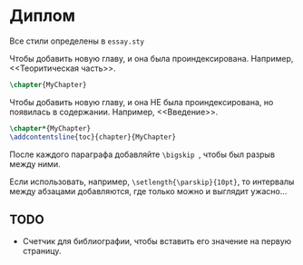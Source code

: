 # Диплом

Все стили определены в ```essay.sty```

Чтобы добавить новую главу, и она была проиндексирована. Например, <<Теоритическая часть>>.

``` latex
\chapter{MyChapter}
```

Чтобы добавить новую главу, и она НЕ была проиндексирована, но появилась в содержании. Например, <<Введение>>.

``` latex
\chapter*{MyChapter}
\addcontentsline{toc}{chapter}{MyChapter}
```

После каждого параграфа добавляйте ```\bigskip ```, чтобы был разрыв между ними.

Если использовать, например, ```\setlength{\parskip}{10pt}```, то интервалы между абзацами добавляются, где только можно и выглядит ужасно...

## TODO

- Счетчик для библиографии, чтобы вставить его значение на первую страницу.
